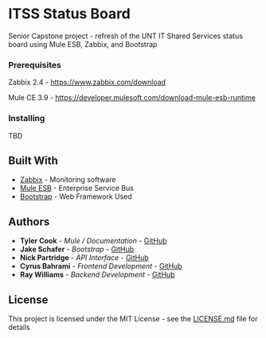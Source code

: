 # ITSS Status Board

Senior Capstone project - refresh of the UNT IT Shared Services status board using Mule ESB, Zabbix, and Bootstrap

### Prerequisites

Zabbix 2.4 - https://www.zabbix.com/download

Mule CE 3.9 - https://developer.mulesoft.com/download-mule-esb-runtime

### Installing

TBD

## Built With

* [Zabbix](https://www.zabbix.com/documentation/2.4/manual/) - Monitoring software
* [Mule ESB](https://www.mulesoft.com/platform/soa/mule-esb-open-source-esb/) - Enterprise Service Bus
* [Bootstrap](https://getbootstrap.com/docs/4.0/getting-started/introduction/) - Web Framework Used

## Authors

* **Tyler Cook** - *Mule / Documentation* - [GitHub](https://github.com/tcook4)
* **Jake Schafer** - *Bootstrap* - [GitHub](https://github.com/Shaferjacob)
* **Nick Partridge** - *API Interface* - [GitHub](https://github.com/NicholasPartridge)
* **Cyrus Bahrami** - *Frontend Development* - [GitHub](https://github.com/cb0313)
* **Ray Williams** - *Backend Development* - [GitHub](https://github.com/)

## License

This project is licensed under the MIT License - see the [LICENSE.md](LICENSE.md) file for details
